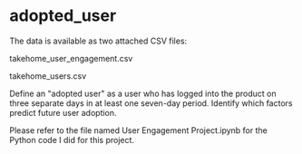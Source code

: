 # adopted_user

The data is available as two attached CSV files:

takehome_user_engagement.csv

takehome_users.csv

Define an "adopted user" as a user who has logged into the product on three separate days in at least one seven-day period. Identify which factors predict future user adoption.

Please refer to the file named User Engagement Project.ipynb for the Python code I did for this project.
